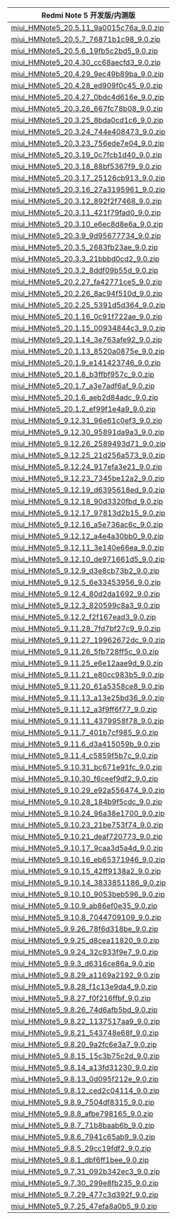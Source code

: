 | Redmi Note 5  开发版/内测版    |
| ---- |
| [miui_HMNote5_20.5.11_9a0015c76a_9.0.zip](https://hugeota.d.miui.com/20.5.11/miui_HMNote5_20.5.11_9a0015c76a_9.0.zip)    |
| [miui_HMNote5_20.5.7_76871b1c98_9.0.zip](https://hugeota.d.miui.com/20.5.7/miui_HMNote5_20.5.7_76871b1c98_9.0.zip)    |
| [miui_HMNote5_20.5.6_19fb5c2bd5_9.0.zip](https://hugeota.d.miui.com/20.5.6/miui_HMNote5_20.5.6_19fb5c2bd5_9.0.zip)    |
| [miui_HMNote5_20.4.30_cc68aecfd3_9.0.zip](https://hugeota.d.miui.com/20.4.30/miui_HMNote5_20.4.30_cc68aecfd3_9.0.zip)    |
| [miui_HMNote5_20.4.29_9ec49b89ba_9.0.zip](https://hugeota.d.miui.com/20.4.29/miui_HMNote5_20.4.29_9ec49b89ba_9.0.zip)    |
| [miui_HMNote5_20.4.28_ed909f0c45_9.0.zip](https://hugeota.d.miui.com/20.4.28/miui_HMNote5_20.4.28_ed909f0c45_9.0.zip)    |
| [miui_HMNote5_20.4.27_0bdc4d616e_9.0.zip](https://hugeota.d.miui.com/20.4.27/miui_HMNote5_20.4.27_0bdc4d616e_9.0.zip)    |
| [miui_HMNote5_20.3.26_667fc78b08_9.0.zip](https://hugeota.d.miui.com/20.3.26/miui_HMNote5_20.3.26_667fc78b08_9.0.zip)    |
| [miui_HMNote5_20.3.25_8bda0cd1c6_9.0.zip](https://hugeota.d.miui.com/20.3.25/miui_HMNote5_20.3.25_8bda0cd1c6_9.0.zip)    |
| [miui_HMNote5_20.3.24_744e408473_9.0.zip](https://hugeota.d.miui.com/20.3.24/miui_HMNote5_20.3.24_744e408473_9.0.zip)    |
| [miui_HMNote5_20.3.23_756ede7e04_9.0.zip](https://hugeota.d.miui.com/20.3.23/miui_HMNote5_20.3.23_756ede7e04_9.0.zip)    |
| [miui_HMNote5_20.3.19_0c7fcb1d40_9.0.zip](https://hugeota.d.miui.com/20.3.19/miui_HMNote5_20.3.19_0c7fcb1d40_9.0.zip)    |
| [miui_HMNote5_20.3.18_88bf5367f9_9.0.zip](https://hugeota.d.miui.com/20.3.18/miui_HMNote5_20.3.18_88bf5367f9_9.0.zip)    |
| [miui_HMNote5_20.3.17_25126cb913_9.0.zip](https://hugeota.d.miui.com/20.3.17/miui_HMNote5_20.3.17_25126cb913_9.0.zip)    |
| [miui_HMNote5_20.3.16_27a3195961_9.0.zip](https://hugeota.d.miui.com/20.3.16/miui_HMNote5_20.3.16_27a3195961_9.0.zip)    |
| [miui_HMNote5_20.3.12_892f2f7468_9.0.zip](https://hugeota.d.miui.com/20.3.12/miui_HMNote5_20.3.12_892f2f7468_9.0.zip)    |
| [miui_HMNote5_20.3.11_421f79fad0_9.0.zip](https://hugeota.d.miui.com/20.3.11/miui_HMNote5_20.3.11_421f79fad0_9.0.zip)    |
| [miui_HMNote5_20.3.10_e6ec8d8e6a_9.0.zip](https://hugeota.d.miui.com/20.3.10/miui_HMNote5_20.3.10_e6ec8d8e6a_9.0.zip)    |
| [miui_HMNote5_20.3.9_9d95677734_9.0.zip](https://hugeota.d.miui.com/20.3.9/miui_HMNote5_20.3.9_9d95677734_9.0.zip)    |
| [miui_HMNote5_20.3.5_2683fb23ae_9.0.zip](https://hugeota.d.miui.com/20.3.5/miui_HMNote5_20.3.5_2683fb23ae_9.0.zip)    |
| [miui_HMNote5_20.3.3_21bbbd0cd2_9.0.zip](https://hugeota.d.miui.com/20.3.3/miui_HMNote5_20.3.3_21bbbd0cd2_9.0.zip)    |
| [miui_HMNote5_20.3.2_8ddf09b55d_9.0.zip](https://hugeota.d.miui.com/20.3.2/miui_HMNote5_20.3.2_8ddf09b55d_9.0.zip)    |
| [miui_HMNote5_20.2.27_fa42771ce5_9.0.zip](https://hugeota.d.miui.com/20.2.27/miui_HMNote5_20.2.27_fa42771ce5_9.0.zip)    |
| [miui_HMNote5_20.2.26_8ac94f510d_9.0.zip](https://hugeota.d.miui.com/20.2.26/miui_HMNote5_20.2.26_8ac94f510d_9.0.zip)    |
| [miui_HMNote5_20.2.25_5391d5d364_9.0.zip](https://hugeota.d.miui.com/20.2.25/miui_HMNote5_20.2.25_5391d5d364_9.0.zip)    |
| [miui_HMNote5_20.1.16_0c91f722ae_9.0.zip](https://hugeota.d.miui.com/20.1.16/miui_HMNote5_20.1.16_0c91f722ae_9.0.zip)    |
| [miui_HMNote5_20.1.15_00934844c3_9.0.zip](https://hugeota.d.miui.com/20.1.15/miui_HMNote5_20.1.15_00934844c3_9.0.zip)    |
| [miui_HMNote5_20.1.14_3e763afe92_9.0.zip](https://hugeota.d.miui.com/20.1.14/miui_HMNote5_20.1.14_3e763afe92_9.0.zip)    |
| [miui_HMNote5_20.1.13_8520a0875e_9.0.zip](https://hugeota.d.miui.com/20.1.13/miui_HMNote5_20.1.13_8520a0875e_9.0.zip)    |
| [miui_HMNote5_20.1.9_e141423746_9.0.zip](https://hugeota.d.miui.com/20.1.9/miui_HMNote5_20.1.9_e141423746_9.0.zip)    |
| [miui_HMNote5_20.1.8_b3ffbf957c_9.0.zip](https://hugeota.d.miui.com/20.1.8/miui_HMNote5_20.1.8_b3ffbf957c_9.0.zip)    |
| [miui_HMNote5_20.1.7_a3e7adf6af_9.0.zip](https://hugeota.d.miui.com/20.1.7/miui_HMNote5_20.1.7_a3e7adf6af_9.0.zip)    |
| [miui_HMNote5_20.1.6_aeb2d84adc_9.0.zip](https://hugeota.d.miui.com/20.1.6/miui_HMNote5_20.1.6_aeb2d84adc_9.0.zip)    |
| [miui_HMNote5_20.1.2_ef99f1e4a9_9.0.zip](https://hugeota.d.miui.com/20.1.2/miui_HMNote5_20.1.2_ef99f1e4a9_9.0.zip)    |
| [miui_HMNote5_9.12.31_96e61c0ef3_9.0.zip](https://hugeota.d.miui.com/9.12.31/miui_HMNote5_9.12.31_96e61c0ef3_9.0.zip)    |
| [miui_HMNote5_9.12.30_95891da9a3_9.0.zip](https://hugeota.d.miui.com/9.12.30/miui_HMNote5_9.12.30_95891da9a3_9.0.zip)    |
| [miui_HMNote5_9.12.26_2589493d71_9.0.zip](https://hugeota.d.miui.com/9.12.26/miui_HMNote5_9.12.26_2589493d71_9.0.zip)    |
| [miui_HMNote5_9.12.25_21d256a573_9.0.zip](https://hugeota.d.miui.com/9.12.25/miui_HMNote5_9.12.25_21d256a573_9.0.zip)    |
| [miui_HMNote5_9.12.24_917efa3e21_9.0.zip](https://hugeota.d.miui.com/9.12.24/miui_HMNote5_9.12.24_917efa3e21_9.0.zip)    |
| [miui_HMNote5_9.12.23_7345be12a2_9.0.zip](https://hugeota.d.miui.com/9.12.23/miui_HMNote5_9.12.23_7345be12a2_9.0.zip)    |
| [miui_HMNote5_9.12.19_d6395618ed_9.0.zip](https://hugeota.d.miui.com/9.12.19/miui_HMNote5_9.12.19_d6395618ed_9.0.zip)    |
| [miui_HMNote5_9.12.18_90d3320fbd_9.0.zip](https://hugeota.d.miui.com/9.12.18/miui_HMNote5_9.12.18_90d3320fbd_9.0.zip)    |
| [miui_HMNote5_9.12.17_97813d2b15_9.0.zip](https://hugeota.d.miui.com/9.12.17/miui_HMNote5_9.12.17_97813d2b15_9.0.zip)    |
| [miui_HMNote5_9.12.16_a5e736ac6c_9.0.zip](https://hugeota.d.miui.com/9.12.16/miui_HMNote5_9.12.16_a5e736ac6c_9.0.zip)    |
| [miui_HMNote5_9.12.12_a4e4a30bb0_9.0.zip](https://hugeota.d.miui.com/9.12.12/miui_HMNote5_9.12.12_a4e4a30bb0_9.0.zip)    |
| [miui_HMNote5_9.12.11_3e140e66ea_9.0.zip](https://hugeota.d.miui.com/9.12.11/miui_HMNote5_9.12.11_3e140e66ea_9.0.zip)    |
| [miui_HMNote5_9.12.10_de971661d5_9.0.zip](https://hugeota.d.miui.com/9.12.10/miui_HMNote5_9.12.10_de971661d5_9.0.zip)    |
| [miui_HMNote5_9.12.9_d3e8cb73b2_9.0.zip](https://hugeota.d.miui.com/9.12.9/miui_HMNote5_9.12.9_d3e8cb73b2_9.0.zip)    |
| [miui_HMNote5_9.12.5_6e33453956_9.0.zip](https://hugeota.d.miui.com/9.12.5/miui_HMNote5_9.12.5_6e33453956_9.0.zip)    |
| [miui_HMNote5_9.12.4_80d2da1692_9.0.zip](https://hugeota.d.miui.com/9.12.4/miui_HMNote5_9.12.4_80d2da1692_9.0.zip)    |
| [miui_HMNote5_9.12.3_820599c8a3_9.0.zip](https://hugeota.d.miui.com/9.12.3/miui_HMNote5_9.12.3_820599c8a3_9.0.zip)    |
| [miui_HMNote5_9.12.2_f2f167ead3_9.0.zip](https://hugeota.d.miui.com/9.12.2/miui_HMNote5_9.12.2_f2f167ead3_9.0.zip)    |
| [miui_HMNote5_9.11.28_7fd7bf27c9_9.0.zip](https://hugeota.d.miui.com/9.11.28/miui_HMNote5_9.11.28_7fd7bf27c9_9.0.zip)    |
| [miui_HMNote5_9.11.27_19962672dc_9.0.zip](https://hugeota.d.miui.com/9.11.27/miui_HMNote5_9.11.27_19962672dc_9.0.zip)    |
| [miui_HMNote5_9.11.26_5fb728ff5c_9.0.zip](https://hugeota.d.miui.com/9.11.26/miui_HMNote5_9.11.26_5fb728ff5c_9.0.zip)    |
| [miui_HMNote5_9.11.25_e6e12aae9d_9.0.zip](https://hugeota.d.miui.com/9.11.25/miui_HMNote5_9.11.25_e6e12aae9d_9.0.zip)    |
| [miui_HMNote5_9.11.21_e80cc983b5_9.0.zip](https://hugeota.d.miui.com/9.11.21/miui_HMNote5_9.11.21_e80cc983b5_9.0.zip)    |
| [miui_HMNote5_9.11.20_61a5358ce8_9.0.zip](https://hugeota.d.miui.com/9.11.20/miui_HMNote5_9.11.20_61a5358ce8_9.0.zip)    |
| [miui_HMNote5_9.11.13_a13e25bd36_9.0.zip](https://hugeota.d.miui.com/9.11.13/miui_HMNote5_9.11.13_a13e25bd36_9.0.zip)    |
| [miui_HMNote5_9.11.12_a3f9ff6f77_9.0.zip](https://hugeota.d.miui.com/9.11.12/miui_HMNote5_9.11.12_a3f9ff6f77_9.0.zip)    |
| [miui_HMNote5_9.11.11_4379958f78_9.0.zip](https://hugeota.d.miui.com/9.11.11/miui_HMNote5_9.11.11_4379958f78_9.0.zip)    |
| [miui_HMNote5_9.11.7_401b7cf985_9.0.zip](https://hugeota.d.miui.com/9.11.7/miui_HMNote5_9.11.7_401b7cf985_9.0.zip)    |
| [miui_HMNote5_9.11.6_d3a415059b_9.0.zip](https://hugeota.d.miui.com/9.11.6/miui_HMNote5_9.11.6_d3a415059b_9.0.zip)    |
| [miui_HMNote5_9.11.4_c5859f5b7c_9.0.zip](https://hugeota.d.miui.com/9.11.4/miui_HMNote5_9.11.4_c5859f5b7c_9.0.zip)    |
| [miui_HMNote5_9.10.31_bc671e91fc_9.0.zip](https://hugeota.d.miui.com/9.10.31/miui_HMNote5_9.10.31_bc671e91fc_9.0.zip)    |
| [miui_HMNote5_9.10.30_f6ceef9df2_9.0.zip](https://hugeota.d.miui.com/9.10.30/miui_HMNote5_9.10.30_f6ceef9df2_9.0.zip)    |
| [miui_HMNote5_9.10.29_e92a556474_9.0.zip](https://hugeota.d.miui.com/9.10.29/miui_HMNote5_9.10.29_e92a556474_9.0.zip)    |
| [miui_HMNote5_9.10.28_184b9f5cdc_9.0.zip](https://hugeota.d.miui.com/9.10.28/miui_HMNote5_9.10.28_184b9f5cdc_9.0.zip)    |
| [miui_HMNote5_9.10.24_96a38e1700_9.0.zip](https://hugeota.d.miui.com/9.10.24/miui_HMNote5_9.10.24_96a38e1700_9.0.zip)    |
| [miui_HMNote5_9.10.23_21be753f74_9.0.zip](https://hugeota.d.miui.com/9.10.23/miui_HMNote5_9.10.23_21be753f74_9.0.zip)    |
| [miui_HMNote5_9.10.21_deaf720773_9.0.zip](https://hugeota.d.miui.com/9.10.21/miui_HMNote5_9.10.21_deaf720773_9.0.zip)    |
| [miui_HMNote5_9.10.17_9caa3d5a4d_9.0.zip](https://hugeota.d.miui.com/9.10.17/miui_HMNote5_9.10.17_9caa3d5a4d_9.0.zip)    |
| [miui_HMNote5_9.10.16_eb65371946_9.0.zip](https://hugeota.d.miui.com/9.10.16/miui_HMNote5_9.10.16_eb65371946_9.0.zip)    |
| [miui_HMNote5_9.10.15_42ff9138a2_9.0.zip](https://hugeota.d.miui.com/9.10.15/miui_HMNote5_9.10.15_42ff9138a2_9.0.zip)    |
| [miui_HMNote5_9.10.14_3833851186_9.0.zip](https://hugeota.d.miui.com/9.10.14/miui_HMNote5_9.10.14_3833851186_9.0.zip)    |
| [miui_HMNote5_9.10.10_9053beb596_9.0.zip](https://hugeota.d.miui.com/9.10.10/miui_HMNote5_9.10.10_9053beb596_9.0.zip)    |
| [miui_HMNote5_9.10.9_ab86ef0e35_9.0.zip](https://hugeota.d.miui.com/9.10.9/miui_HMNote5_9.10.9_ab86ef0e35_9.0.zip)    |
| [miui_HMNote5_9.10.8_7044709109_9.0.zip](https://hugeota.d.miui.com/9.10.8/miui_HMNote5_9.10.8_7044709109_9.0.zip)    |
| [miui_HMNote5_9.9.26_78f6d318be_9.0.zip](https://hugeota.d.miui.com/9.9.26/miui_HMNote5_9.9.26_78f6d318be_9.0.zip)    |
| [miui_HMNote5_9.9.25_d8cea11820_9.0.zip](https://hugeota.d.miui.com/9.9.25/miui_HMNote5_9.9.25_d8cea11820_9.0.zip)    |
| [miui_HMNote5_9.9.24_32c933f9e7_9.0.zip](https://hugeota.d.miui.com/9.9.24/miui_HMNote5_9.9.24_32c933f9e7_9.0.zip)    |
| [miui_HMNote5_9.9.3_d6316ce86a_9.0.zip](https://hugeota.d.miui.com/9.9.3/miui_HMNote5_9.9.3_d6316ce86a_9.0.zip)    |
| [miui_HMNote5_9.8.29_a1169a2192_9.0.zip](https://hugeota.d.miui.com/9.8.29/miui_HMNote5_9.8.29_a1169a2192_9.0.zip)    |
| [miui_HMNote5_9.8.28_f1c13e9da4_9.0.zip](https://hugeota.d.miui.com/9.8.28/miui_HMNote5_9.8.28_f1c13e9da4_9.0.zip)    |
| [miui_HMNote5_9.8.27_f0f216ffbf_9.0.zip](https://hugeota.d.miui.com/9.8.27/miui_HMNote5_9.8.27_f0f216ffbf_9.0.zip)    |
| [miui_HMNote5_9.8.26_74d6afb5bd_9.0.zip](https://hugeota.d.miui.com/9.8.26/miui_HMNote5_9.8.26_74d6afb5bd_9.0.zip)    |
| [miui_HMNote5_9.8.22_1137517aa9_9.0.zip](https://hugeota.d.miui.com/9.8.22/miui_HMNote5_9.8.22_1137517aa9_9.0.zip)    |
| [miui_HMNote5_9.8.21_543748e68f_9.0.zip](https://hugeota.d.miui.com/9.8.21/miui_HMNote5_9.8.21_543748e68f_9.0.zip)    |
| [miui_HMNote5_9.8.20_9a2fc6e3a7_9.0.zip](https://hugeota.d.miui.com/9.8.20/miui_HMNote5_9.8.20_9a2fc6e3a7_9.0.zip)    |
| [miui_HMNote5_9.8.15_15c3b75c2d_9.0.zip](https://hugeota.d.miui.com/9.8.15/miui_HMNote5_9.8.15_15c3b75c2d_9.0.zip)    |
| [miui_HMNote5_9.8.14_a13fd31230_9.0.zip](https://hugeota.d.miui.com/9.8.14/miui_HMNote5_9.8.14_a13fd31230_9.0.zip)    |
| [miui_HMNote5_9.8.13_0d095f212e_9.0.zip](https://hugeota.d.miui.com/9.8.13/miui_HMNote5_9.8.13_0d095f212e_9.0.zip)    |
| [miui_HMNote5_9.8.12_ced2c04114_9.0.zip](https://hugeota.d.miui.com/9.8.12/miui_HMNote5_9.8.12_ced2c04114_9.0.zip)    |
| [miui_HMNote5_9.8.9_7504df8315_9.0.zip](https://hugeota.d.miui.com/9.8.9/miui_HMNote5_9.8.9_7504df8315_9.0.zip)    |
| [miui_HMNote5_9.8.8_afbe798165_9.0.zip](https://hugeota.d.miui.com/9.8.8/miui_HMNote5_9.8.8_afbe798165_9.0.zip)    |
| [miui_HMNote5_9.8.7_71b8baab6b_9.0.zip](https://hugeota.d.miui.com/9.8.7/miui_HMNote5_9.8.7_71b8baab6b_9.0.zip)    |
| [miui_HMNote5_9.8.6_7941c65ab9_9.0.zip](https://hugeota.d.miui.com/9.8.6/miui_HMNote5_9.8.6_7941c65ab9_9.0.zip)    |
| [miui_HMNote5_9.8.5_29cc19fdf2_9.0.zip](https://hugeota.d.miui.com/9.8.5/miui_HMNote5_9.8.5_29cc19fdf2_9.0.zip)    |
| [miui_HMNote5_9.8.1_dbf6ff1bee_9.0.zip](https://hugeota.d.miui.com/9.8.1/miui_HMNote5_9.8.1_dbf6ff1bee_9.0.zip)    |
| [miui_HMNote5_9.7.31_092b342ec3_9.0.zip](https://hugeota.d.miui.com/9.7.31/miui_HMNote5_9.7.31_092b342ec3_9.0.zip)    |
| [miui_HMNote5_9.7.30_299e8fb235_9.0.zip](https://hugeota.d.miui.com/9.7.30/miui_HMNote5_9.7.30_299e8fb235_9.0.zip)    |
| [miui_HMNote5_9.7.29_477c3d392f_9.0.zip](https://hugeota.d.miui.com/9.7.29/miui_HMNote5_9.7.29_477c3d392f_9.0.zip)    |
| [miui_HMNote5_9.7.25_47efa8a0b5_9.0.zip](https://hugeota.d.miui.com/9.7.25/miui_HMNote5_9.7.25_47efa8a0b5_9.0.zip)    |
